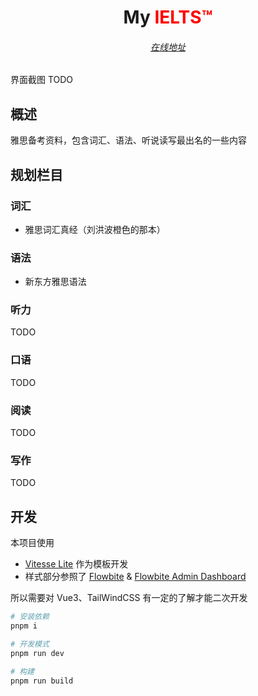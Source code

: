 <h1 align='center'>
  My <span style="color: red; font-weight: bold;">IELTS™</span>
</h1>

<h6 align='center'>
<a href="https://vitesse-lite.netlify.app/">在线地址</a>
</h6>

界面截图 TODO


## 概述

雅思备考资料，包含词汇、语法、听说读写最出名的一些内容

## 规划栏目

### 词汇

- 雅思词汇真经（刘洪波橙色的那本）

### 语法

- 新东方雅思语法

### 听力

TODO

### 口语

TODO

### 阅读

TODO

### 写作

TODO

## 开发

本项目使用

- [Vitesse Lite](https://github.com/antfu/vitesse-lite) 作为模板开发
- 样式部分参照了 [Flowbite](https://github.com/themesberg/flowbite) & [Flowbite Admin Dashboard](https://flowbite-admin-dashboard.vercel.app)

所以需要对 Vue3、TailWindCSS 有一定的了解才能二次开发

```bash
# 安装依赖
pnpm i

# 开发模式
pnpm run dev

# 构建
pnpm run build
```
